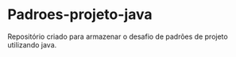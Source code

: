 # Padroes-projeto-java
Repositório criado para armazenar o desafio de padrões de projeto utilizando java.
